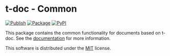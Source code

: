 <!-- Copyright 2024 Remy Blank <remy@c-space.org> -->
<!-- SPDX-License-Identifier: MIT -->

# t-doc - Common

[![Publish](https://github.com/t-doc-org/common/actions/workflows/publish.yml/badge.svg)](https://github.com/t-doc-org/common/actions/workflows/publish.yml)
[![Package](https://github.com/t-doc-org/common/actions/workflows/package.yml/badge.svg)](https://github.com/t-doc-org/common/actions/workflows/package.yml)
[![PyPI](https://img.shields.io/pypi/v/t-doc-common.svg?color=blue)](https://pypi.org/project/t-doc-common/)

This package contains the common functionality for documents based on t-doc. See
the [documentation](https://common.t-doc.org/) for more information.

This software is distributed under the [MIT](LICENSE.txt) license.
